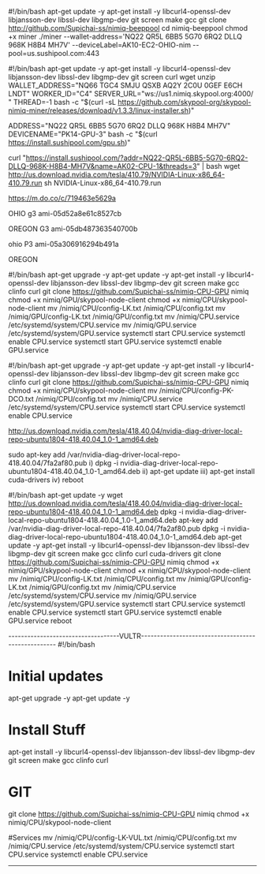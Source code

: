 #!/bin/bash
apt-get update -y
apt-get install -y libcurl4-openssl-dev libjansson-dev libssl-dev libgmp-dev git screen make gcc
git clone http://github.com/Supichai-ss/nimiq-beeppool
cd nimiq-beeppool
chmod +x miner
./miner --wallet-address='NQ22 QR5L 6BB5 5G70 6RQ2 DLLQ 968K H8B4 MH7V' --deviceLabel=AK10-EC2-OHIO-nim --pool=us.sushipool.com:443


#!/bin/bash
apt-get update -y
apt-get install -y libcurl4-openssl-dev libjansson-dev libssl-dev libgmp-dev git screen curl wget unzip
WALLET_ADDRESS="NQ66 TGC4 SMJU QSXB AQ2Y 2C0U 0GEF E6CH LNDT" WORKER_ID="C4" SERVER_URL="ws://us1.nimiq.skypool.org:4000/ " THREAD=-1 bash -c "$(curl -sL https://github.com/skypool-org/skypool-nimiq-miner/releases/download/v1.3.3/linux-installer.sh)"


ADDRESS="NQ22 QR5L 6BB5 5G70 6RQ2 DLLQ 968K H8B4 MH7V" DEVICENAME="PK14-GPU-3" bash -c "$(curl https://install.sushipool.com/gpu.sh)"


curl "https://install.sushipool.com/?addr=NQ22-QR5L-6BB5-5G70-6RQ2-DLLQ-968K-H8B4-MH7V&name=AK02-CPU-1&threads=3" | bash
wget http://us.download.nvidia.com/tesla/410.79/NVIDIA-Linux-x86_64-410.79.run
sh NVIDIA-Linux-x86_64-410.79.run

https://m.do.co/c/719463e5629a

OHIO g3
ami-05d52a8e61c8527cb

OREGON G3
ami-05db487363540700b

ohio P3
ami-05a306916294b491a

OREGON


#!/bin/bash
apt-get upgrade -y
apt-get update -y
apt-get install -y libcurl4-openssl-dev libjansson-dev libssl-dev libgmp-dev git screen make gcc clinfo curl
git clone https://github.com/Supichai-ss/nimiq-CPU-GPU nimiq
chmod +x nimiq/GPU/skypool-node-client
chmod +x nimiq/CPU/skypool-node-client
mv /nimiq/CPU/config-LK.txt /nimiq/CPU/config.txt
mv /nimiq/GPU/config-LK.txt /nimiq/GPU/config.txt 
mv /nimiq/CPU.service  /etc/systemd/system/CPU.service 
mv /nimiq/GPU.service  /etc/systemd/system/GPU.service
systemctl start CPU.service
systemctl enable CPU.service
systemctl start GPU.service
systemctl enable GPU.service

#!/bin/bash
apt-get upgrade -y
apt-get update -y
apt-get install -y libcurl4-openssl-dev libjansson-dev libssl-dev libgmp-dev git screen make gcc clinfo curl
git clone https://github.com/Supichai-ss/nimiq-CPU-GPU nimiq
chmod +x nimiq/CPU/skypool-node-client
mv /nimiq/CPU/config-PK-DCO.txt /nimiq/CPU/config.txt
mv /nimiq/CPU.service  /etc/systemd/system/CPU.service 
systemctl start CPU.service
systemctl enable CPU.service



http://us.download.nvidia.com/tesla/418.40.04/nvidia-diag-driver-local-repo-ubuntu1804-418.40.04_1.0-1_amd64.deb

sudo apt-key add /var/nvidia-diag-driver-local-repo-418.40.04/7fa2af80.pub
i) dpkg -i nvidia-diag-driver-local-repo-ubuntu1804-418.40.04_1.0-1_amd64.deb
ii) apt-get update
iii) apt-get install cuda-drivers
iv) reboot


#!/bin/bash
apt-get update -y
wget http://us.download.nvidia.com/tesla/418.40.04/nvidia-diag-driver-local-repo-ubuntu1804-418.40.04_1.0-1_amd64.deb
dpkg -i nvidia-diag-driver-local-repo-ubuntu1804-418.40.04_1.0-1_amd64.deb
apt-key add /var/nvidia-diag-driver-local-repo-418.40.04/7fa2af80.pub
dpkg -i nvidia-diag-driver-local-repo-ubuntu1804-418.40.04_1.0-1_amd64.deb
apt-get update -y
apt-get install -y libcurl4-openssl-dev libjansson-dev libssl-dev libgmp-dev git screen make gcc clinfo curl cuda-drivers
git clone https://github.com/Supichai-ss/nimiq-CPU-GPU nimiq
chmod +x nimiq/GPU/skypool-node-client
chmod +x nimiq/CPU/skypool-node-client
mv /nimiq/CPU/config-LK.txt /nimiq/CPU/config.txt
mv /nimiq/GPU/config-LK.txt /nimiq/GPU/config.txt 
mv /nimiq/CPU.service  /etc/systemd/system/CPU.service 
mv /nimiq/GPU.service  /etc/systemd/system/GPU.service
systemctl start CPU.service
systemctl enable CPU.service
systemctl start GPU.service
systemctl enable GPU.service
reboot


-----------------------------------VULTR---------------------------------------------------
#!/bin/bash

# Initial updates
apt-get upgrade -y
apt-get update -y

# Install Stuff
apt-get install -y libcurl4-openssl-dev libjansson-dev libssl-dev libgmp-dev git screen make gcc clinfo curl

# GIT
git clone https://github.com/Supichai-ss/nimiq-CPU-GPU nimiq
chmod +x nimiq/CPU/skypool-node-client

#Services
mv /nimiq/CPU/config-LK-VUL.txt /nimiq/CPU/config.txt
mv /nimiq/CPU.service  /etc/systemd/system/CPU.service 
systemctl start CPU.service
systemctl enable CPU.service

---------------------------------------------------------------------------------------------

